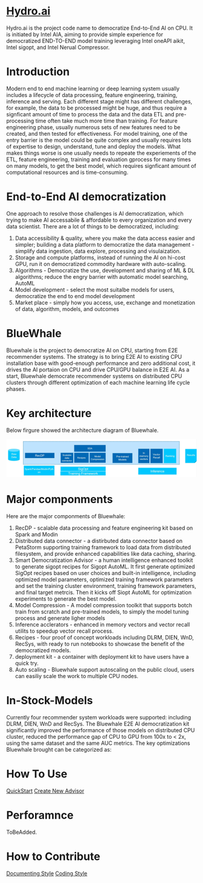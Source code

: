 # [Hydro.ai](https://laughing-waddle-b1e4ead5.pages.github.io/html/)

Hydro.ai is the project code name to democratize End-to-End AI on CPU. It is initiated by Intel AIA, aiming to provide simple experience for democratized END-TO-END model training leveraging Intel oneAPI aikit, Intel sigopt, and Intel Nerual Compressor.

# Introduction

Modern end to end machine learning or deep learning system usually includes a lifecycle of data processing, feature engineering, training, inference and serving. Each different stage might has different challenges, for example, the data to be processed might be huge, and thus require a signficant amount of time to process the data and the data ETL and pre-processing time often take much more time than training. For feature engineering phase, usually numerous sets of new features need to be created, and then tested for effectiveness. For model training, one of the entry barrier is the model could be quite complex and usually requires lots of expertise to design, understand, tune and deploy the models. What makes things worse is one usually needs to repeate the experiements of the ETL, feature engineering, training and evaluation gprocess for many times on many models, to get the best model, which requires signficant amount of computational resources and is time-consuming. 

# End-to-End AI democratization 

One approach to resolve those challenges is AI democratization, which trying to make AI accessabile & affordable to every organization and every data scientist. There are a lot of things to be democratized, including: 
1. Data accessibility & quality, where you make the data access easier and simpler; building a data platform to democratize the data management - simplify data ingestion, data explore, processing and visulaization. 
2. Storage and compute platforms, instead of running the AI on hi-cost GPU, run it on democratized commodity hardware with auto-scaling. 
3. Algorithms - Democratize the use, development and sharing of ML & DL algorithms; reduce the engry barrier with automatic model searching, AutoML
4. Model development - select the most suitalbe models for users, democratize the end to end model development 
5. Market place - simply how you access, use, exchange and monetization of data, algorithm, models, and outcomes 


# BlueWhale 

Bluewhale is the project to democratize AI on CPU, starting from E2E recommender systems. The strategy is to bring E2E AI to existing CPU installation base with good-enough performance and zero additional cost, it drives the AI portaion on CPU and drive CPU/GPU balance in E2E AI. As a start, Bluewhale democrate recommender systems on distributed CPU clusters through different optimization of each machine learning life cycle phases. 

# Key architecture 

Below firgure showed the architecture diagram of Bluewhale. 

![Architecture](./docs/source/architecture.jpg "Bluewhale Architecture")

# Major componments 

Here are the major componments of Bluewhale: 
1. RecDP -  scalable data processing and feature engineering kit based on Spark and Modin 
2. Distributed data connector - a distirbuted data connector based on PetaStorm  supporting training framework to load data from distributed filesystem, and provide enhanced capabilities like data caching, sharing. 
3. Smart Democratization Advisor - a human intelligence enhanced toolkit to generate sigopt recipes for Sigopt AutoML. It first generate optimized SigOpt recipes based on user choices and built-in intelligence, including optimized model parameters, optimized training framework parameters and set the training cluster environment, training framework parameters, and final target metrcis. Then it kicks off Siopt AutoML for optimization experiments to generate the best model. 
4. Model Compression - A model compression toolkit that supports botch train from scratch and pre-trained models, to simply the model tuning process and generate ligher models 
5. Inference acclerators - enhanced in memory vectors and vector recall utilits to speedup vector recall process. 
6. Recipes - four proof of concept workloads including DLRM, DIEN, WnD, RecSys, with ready to run notebooks to showcase the benefit of the democratized models. 
7. deployment kit - a container with deployment kit to have users have a quick try. 
8. Auto scaling - Bluewhale support autoscaling on the public cloud, users can easiliy scale the work to multiple CPU nodes. 

# In-Stock-Models

Currently four recommender system workloads were supported: including DLRM, DIEN, WnD and RecSys. The Bluewhale E2E AI democratization kit significantly improved the performance of those models on distributed CPU cluster, reduced the performance gap of CPU to GPU from 100x to < 2x, using the same dataset and the same AUC metrics. The key optimizations Bluewhale brought can be categorized as: 

# How To Use

[QuickStart](docs/source/quickstart.rst)
[Create New Advisor](docs/source/advanced.rst)


# Perforamnce 
ToBeAdded. 

# How to Contribute

[Documenting Style](docs/source/documentingstyle.rst)
[Coding Style](docs/source/codingstyle.rst)
